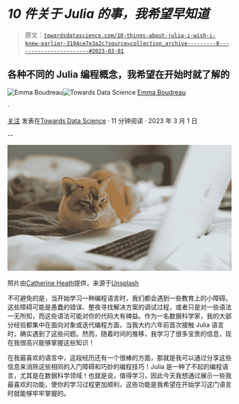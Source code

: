 # *10 件关于 Julia 的事，我希望早知道*

> 原文：[`towardsdatascience.com/10-things-about-julia-i-wish-i-knew-earlier-3104ce7e3a2c?source=collection_archive---------8-----------------------#2023-03-01`](https://towardsdatascience.com/10-things-about-julia-i-wish-i-knew-earlier-3104ce7e3a2c?source=collection_archive---------8-----------------------#2023-03-01)

## 各种不同的 Julia 编程概念，我希望在开始时就了解的

[](https://emmaccode.medium.com/?source=post_page-----3104ce7e3a2c--------------------------------)![Emma Boudreau](https://emmaccode.medium.com/?source=post_page-----3104ce7e3a2c--------------------------------)[](https://towardsdatascience.com/?source=post_page-----3104ce7e3a2c--------------------------------)![Towards Data Science](https://towardsdatascience.com/?source=post_page-----3104ce7e3a2c--------------------------------) [Emma Boudreau](https://emmaccode.medium.com/?source=post_page-----3104ce7e3a2c--------------------------------)

·

[关注](https://medium.com/m/signin?actionUrl=https%3A%2F%2Fmedium.com%2F_%2Fsubscribe%2Fuser%2Fea170050148c&operation=register&redirect=https%3A%2F%2Ftowardsdatascience.com%2F10-things-about-julia-i-wish-i-knew-earlier-3104ce7e3a2c&user=Emma+Boudreau&userId=ea170050148c&source=post_page-ea170050148c----3104ce7e3a2c---------------------post_header-----------) 发表在[Towards Data Science](https://towardsdatascience.com/?source=post_page-----3104ce7e3a2c--------------------------------) · 11 分钟阅读 · 2023 年 3 月 1 日[](https://medium.com/m/signin?actionUrl=https%3A%2F%2Fmedium.com%2F_%2Fvote%2Ftowards-data-science%2F3104ce7e3a2c&operation=register&redirect=https%3A%2F%2Ftowardsdatascience.com%2F10-things-about-julia-i-wish-i-knew-earlier-3104ce7e3a2c&user=Emma+Boudreau&userId=ea170050148c&source=-----3104ce7e3a2c---------------------clap_footer-----------)

--

[](https://medium.com/m/signin?actionUrl=https%3A%2F%2Fmedium.com%2F_%2Fbookmark%2Fp%2F3104ce7e3a2c&operation=register&redirect=https%3A%2F%2Ftowardsdatascience.com%2F10-things-about-julia-i-wish-i-knew-earlier-3104ce7e3a2c&source=-----3104ce7e3a2c---------------------bookmark_footer-----------)![](img/d3147e040262863c7ca621fba9722472.png)

照片由[Catherine Heath](https://unsplash.com/@catherineheath?utm_source=medium&utm_medium=referral)提供，来源于[Unsplash](https://unsplash.com/?utm_source=medium&utm_medium=referral)

不可避免的是，当开始学习一种编程语言时，我们都会遇到一些教育上的小障碍。这些障碍可能是愚蠢的错误、整夜寻找解决方案的调试过程，或者只是对一些语法一无所知，而这些语法可能对你的代码大有裨益。作为一名数据科学家，我的大部分经验都集中在面向对象或迭代编程方面，当我大约六年前首次接触 Julia 语言时，确实遇到了这些问题。然而，随着时间的推移，我学习了很多宝贵的信息，现在我很高兴能够掌握这些知识！

在我最喜欢的语言中，这段经历还有一个很棒的方面，那就是我可以通过分享这些信息来消除这些相同的入门障碍和巧妙的编程技巧！Julia 是一种了不起的编程语言，尤其是在数据科学领域！也就是说，值得学习，因此今天我想通过展示一些我最喜欢的功能，使你的学习过程更加顺利，这些功能是我希望在开始学习这门语言时就能够牢牢掌握的。
